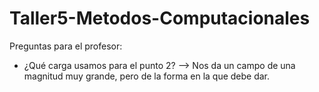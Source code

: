 # Taller5-Metodos-Computacionales
Preguntas para el profesor:
* ¿Qué carga usamos para el punto 2? --> Nos da un campo de una magnitud muy grande, pero de la forma en la que debe dar.

